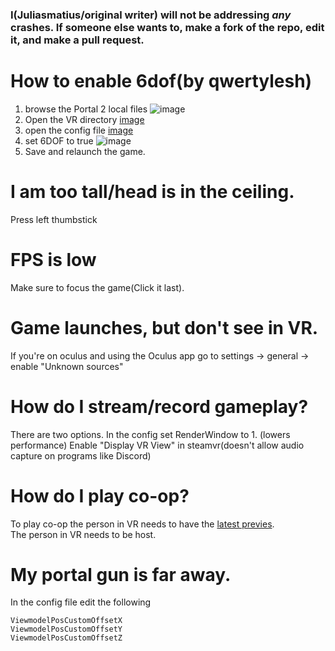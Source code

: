 ### I(Juliasmatius/original writer) will **not** be addressing *any* crashes. If someone else wants to, make a fork of the repo, edit it, and make a pull request.

# How to enable 6dof(by qwertylesh)
1. browse the Portal 2 local files
![image](https://github.com/Juliasmatius/portal2vr/assets/80146546/1f514b95-f06b-46cd-90cd-40000c5d9aa4)
2. Open the VR directory
[image](https://github.com/Juliasmatius/portal2vr/assets/80146546/33bd4618-274f-4a58-ba76-8d445d9e2730)
3. open the config file
[image](https://github.com/Juliasmatius/portal2vr/assets/80146546/c2b1ee86-5176-4893-b864-e28ae6474543)
4. set 6DOF to true
![image](https://github.com/Juliasmatius/portal2vr/assets/80146546/d0f473f3-8342-4eb0-9370-a586aad38f0b)
5. Save and relaunch the game.

# I am too tall/head is in the ceiling.
Press left thumbstick

# FPS is low
Make sure to focus the game(Click it last).

# Game launches, but don't see in VR.
If you're on oculus and using the Oculus app go to settings -> general -> enable "Unknown sources"


# How do I stream/record gameplay?
There are two options.
In the config set RenderWindow to 1. (lowers performance)
Enable "Display VR View" in steamvr(doesn't allow audio capture on programs like Discord)

# How do I play co-op?
To play co-op the person in VR needs to have the [latest previes](https://github.com/Gistix/portal2vr/releases).  \
The person in VR needs to be host.

# My portal gun is far away.
In the config file edit the following
```
ViewmodelPosCustomOffsetX
ViewmodelPosCustomOffsetY
ViewmodelPosCustomOffsetZ
```


